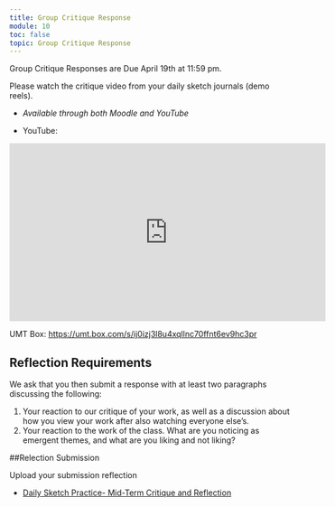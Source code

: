 ```yaml
---
title: Group Critique Response
module: 10
toc: false
topic: Group Critique Response
---
```

Group Critique Responses are Due April 19th at 11:59 pm.


Please watch the critique video from your daily sketch journals (demo reels). 

- _Available through both Moodle and YouTube_

<!-- Fall  -->
- YouTube: 

<div class="embed-responsive embed-responsive-16by9"><iframe width="560" height="315" src="https://www.youtube.com/embed/Be5hkLzzzRM?si=scuytddCxqRvSIQu" title="YouTube video player" frameborder="0" allow="accelerometer; autoplay; clipboard-write; encrypted-media; gyroscope; picture-in-picture; web-share" referrerpolicy="strict-origin-when-cross-origin" allowfullscreen></iframe></div>

UMT Box:  https://umt.box.com/s/ij0izj3l8u4xqllnc70ffnt6ev9hc3pr


<!--<div class="embed-responsive embed-responsive-16by9"><iframe width="560" height="315" src="https://youtu.be/Eu51RGba4sE?si=-bdo1RYpgdsS7WS7" title="YouTube video player" frameborder="0" allow="accelerometer; autoplay; clipboard-write; encrypted-media; gyroscope; picture-in-picture; web-share" allowfullscreen></iframe></div> -->

<!-- Spring 2023

<div class="embed-responsive embed-responsive-16by9"><iframe width="560" height="315" src="https://www.youtube.com/embed/bg7QjzA6-fE" title="YouTube video player" frameborder="0" allow="accelerometer; autoplay; clipboard-write; encrypted-media; gyroscope; picture-in-picture; web-share" allowfullscreen></iframe></div>

You can also find the video here :  https://umt.box.com/s/gfam7sp1fdstv6dukw9mmmckevdkfadi

<!--
[
"https://www.youtube.com/embed/GrpjyEeApcg"
https://youtu.be/AQVJ3AY02wc](
https://youtu.be/AQVJ3AY02wc)

<div class="embed-responsive embed-responsive-16by9"><iframe class="embed-responsive-item" src="https://www.youtube.com/embed/AQVJ3AY02wc" frameborder="0" allow="accelerometer; autoplay; encrypted-media; gyroscope; picture-in-picture" allowfullscreen></iframe></div>

<!-- Fall 2021 -->
<!-- - YouTube: [https://youtu.be/6Xxzpg8wvwc](https://youtu.be/6Xxzpg8wvwc) -->
<!-- <div class="embed-responsive embed-responsive-16by9"><iframe class="embed-responsive-item" src="https://www.youtube.com/embed/6Xxzpg8wvwc" frameborder="0" allow="accelerometer; autoplay; encrypted-media; gyroscope; picture-in-picture" allowfullscreen></iframe></div> -->

<!-- Spring 2021 -->
<!-- <div class="embed-responsive embed-responsive-16by9"><iframe class="embed-responsive-item" src="https://www.youtube.com/embed/tEmMB7UWcCY" frameborder="0" allow="accelerometer; autoplay; encrypted-media; gyroscope; picture-in-picture" allowfullscreen></iframe></div> -->





## Reflection Requirements

We ask that you then submit a response with at least two paragraphs discussing the following:

1. Your reaction to our critique of your work, as well as a discussion about how you view your work after also watching everyone else’s.
2. Your reaction to the work of the class. What are you noticing as emergent themes, and what are you liking and not liking?

##Relection Submission

Upload your submission reflection

-  [Daily Sketch Practice- Mid-Term Critique and Reflection](https://moodle.umt.edu/mod/hsuforum/view.php?id=2774173)
